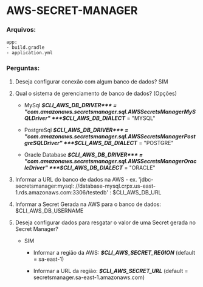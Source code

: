 # AWS-SECRET-MANAGER

### Arquivos:

    app:
    - build.gradle
    - application.yml

### Perguntas:

1. Deseja configurar conexão com algum banco de dados? SIM


2. Qual o sistema de gerenciamento de banco de dados? (Opções)

    * MySql
      ***$CLI_AWS_DB_DRIVER*** = "com.amazonaws.secretsmanager.sql.AWSSecretsManagerMySQLDriver"
      ***$CLI_AWS_DB_DIALECT*** = "MYSQL"

    * PostgreSql
      ***$CLI_AWS_DB_DRIVER*** = "com.amazonaws.secretsmanager.sql.AWSSecretsManagerPostgreSQLDriver"
      ***$CLI_AWS_DB_DIALECT***    = "POSTGRE"

    * Oracle Database
      ***$CLI_AWS_DB_DRIVER*** = "com.amazonaws.secretsmanager.sql.AWSSecretsManagerOracleDriver"
      ***$CLI_AWS_DB_DIALECT***    = "ORACLE"


3. Informar a URL do banco de dados na AWS - ex. 'jdbc-secretsmanager:mysql:
   //database-mysql.crpx.us-east-1.rds.amazonaws.com:3306/testedb\' :
   $CLI_AWS_DB_URL


4. Informar a Secret Gerada na AWS para o banco de dados:
   $CLI_AWS_DB_USERNAME


5. Deseja configurar dados para resgatar o valor de uma Secret gerada no Secret Manager?

    * SIM
        - Informar a região da AWS: ***$CLI_AWS_SECRET_REGION*** (default = sa-east-1)

        - Informar a URL da região: ***$CLI_AWS_SECRET_URL*** (default = secretsmanager.sa-east-1.amazonaws.com)

